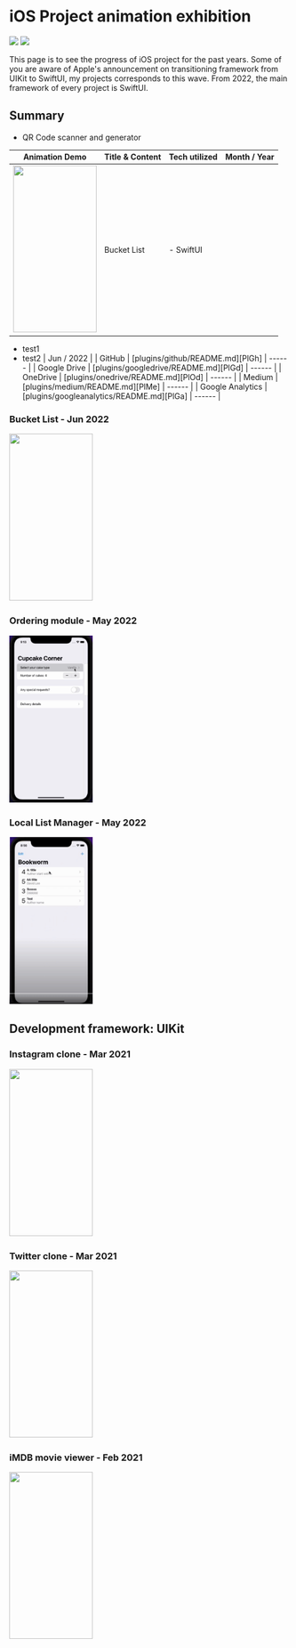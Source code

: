# iOS Project animation exhibition

<p>
    <img src="https://img.shields.io/badge/iOS-13.0+-blue.svg" />
    <img src="https://img.shields.io/badge/Swift-5.1-ff69b4.svg" />
</p>

This page is to see the progress of iOS project for the past years. Some of you are aware of Apple's announcement on transitioning framework from UIKit to SwiftUI, my projects corresponds to this wave. From 2022, the main framework of every project is SwiftUI.

## Summary
- QR Code scanner and generator

| Animation Demo | Title & Content | Tech utilized | Month / Year |
| ------ | ------ | ------ | ------ |
| <img src='https://github.com/davidseungjin/BucketList/blob/main/mapkit.gif' width="150" height="300"> | Bucket List | - SwiftUI
- test1
- test2 | Jun / 2022 |
| GitHub | [plugins/github/README.md][PlGh] | ------ |
| Google Drive | [plugins/googledrive/README.md][PlGd] | ------ |
| OneDrive | [plugins/onedrive/README.md][PlOd] | ------ |
| Medium | [plugins/medium/README.md][PlMe] | ------ |
| Google Analytics | [plugins/googleanalytics/README.md][PlGa] | ------ |

### Bucket List - Jun 2022
<img src='https://github.com/davidseungjin/BucketList/blob/main/mapkit.gif' width="150" height="300">

### Ordering module - May 2022
<img src='https://github.com/davidseungjin/CupcakeCorner/blob/main/cubcake.gif' width="150" height="300">

### Local List Manager - May 2022
<img src='https://github.com/davidseungjin/BookWorm/blob/main/bookworm_pjt.gif' width="150" height="300">
</div>
  
## Development framework: UIKit
<div>
  
### Instagram clone - Mar 2021
<img src='https://github.com/davidseungjin/Parstagram3/blob/main/Parstagram3-ver2.gif' width="150" height="300">

### Twitter clone - Mar 2021
<img src='https://github.com/davidseungjin/twitterpart1and2/blob/master/HW4_1.gif' width="150" height="300">

### iMDB movie viewer - Feb 2021
<img src='https://github.com/davidseungjin/dMovie/blob/main/ezgif.com-gif-maker.gif' width="150" height="300">
</div>
